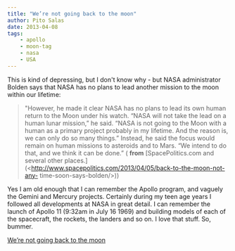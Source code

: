 ```yaml
---
title: "We’re not going back to the moon"
author: Pito Salas
date: 2013-04-08
tags:
    - apollo
    - moon-tag
    - nasa
    - USA
---
```




This is kind of depressing, but I don't know why - but NASA administrator
Bolden says that NASA has no plans to lead another mission to the moon within
our lifetime:

> "However, he made it clear NASA has no plans to lead its own human return to
> the Moon under his watch. “NASA will not take the lead on a human lunar
> mission,” he said. “NASA is not going to the Moon with a human as a primary
> project probably in my lifetime. And the reason is, we can only do so many
> things.” Instead, he said the focus would remain on human missions to
> asteroids and to Mars. “We intend to do that, and we think it can be done.”
> ( **from** [SpacePolitics.com and several other
> places.](<http://www.spacepolitics.com/2013/04/05/back-to-the-moon-not-any-
> time-soon-says-bolden/>))

Yes I am old enough that I can remember the Apollo program, and vaguely the
Gemini and Mercury projects. Certainly during my teen age years I followed all
developments at NASA in great detail. I can remember the launch of Apollo 11
(9:32am in July 16 1969) and building models of each of the spacecraft, the
rockets, the landers and so on. I love that stuff. So, bummer.


[We’re not going back to the moon](None)

